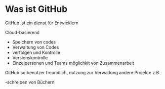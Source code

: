 # Was ist GitHub


GitHub ist ein dienst für Entwicklern

Cloud-basierend

- Speichern von codes
- Verwaltung von Codes
- verfolgen und Kontrolle 
- Versionskontrolle
- Einzelpersonen und Teams möglichkit von Zusammenarbeit


GitHub so benutzer freundlich, nutzung zur Verwaltung andere Projekte z.B.

-schreiben von Büchern
